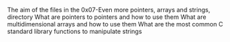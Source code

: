 The aim of the files in the 0x07-Even more pointers, arrays and strings, directory
What are pointers to pointers and how to use them
What are multidimensional arrays and how to use them
What are the most common C standard library functions to manipulate strings
